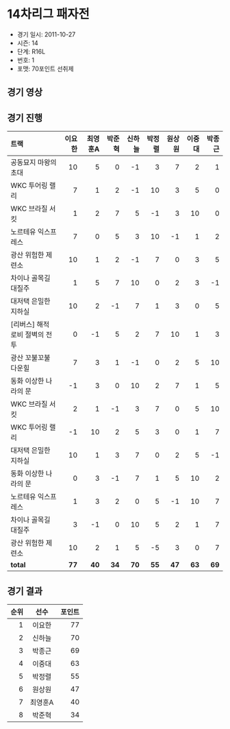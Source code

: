 # 14차리그 패자전

- 경기 일시: 2011-10-27
- 시즌: 14
- 단계: R16L
- 번호: 1
- 포맷: 70포인트 선취제





## 경기 영상
## 경기 진행

| 트랙 | 이요한 | 최영훈A | 박준혁 | 신하늘 | 박정렬 | 원상원 | 이중대 | 박종근 |
|:---|---:|---:|---:|---:|---:|---:|---:|---:|
| 공동묘지 마왕의 초대 | 10 | 5 | 0 | -1 | 3 | 7 | 2 | 1 |
| WKC 투어링 랠리 | 7 | 1 | 2 | -1 | 10 | 3 | 5 | 0 |
| WKC 브라질 서킷 | 1 | 2 | 7 | 5 | -1 | 3 | 10 | 0 |
| 노르테유 익스프레스 | 7 | 0 | 5 | 3 | 10 | -1 | 1 | 2 |
| 광산 위험한 제련소 | 10 | 1 | 2 | -1 | 7 | 0 | 3 | 5 |
| 차이나 골목길 대질주 | 1 | 5 | 7 | 10 | 0 | 2 | 3 | -1 |
| 대저택 은밀한 지하실 | 10 | 2 | -1 | 7 | 1 | 3 | 0 | 5 |
| [리버스] 해적 로비 절벽의 전투 | 0 | -1 | 5 | 2 | 7 | 10 | 1 | 3 |
| 광산 꼬불꼬불 다운힐 | 7 | 3 | 1 | -1 | 0 | 2 | 5 | 10 |
| 동화 이상한 나라의 문 | -1 | 3 | 0 | 10 | 2 | 7 | 1 | 5 |
| WKC 브라질 서킷 | 2 | 1 | -1 | 3 | 7 | 0 | 5 | 10 |
| WKC 투어링 랠리 | -1 | 10 | 2 | 5 | 3 | 0 | 1 | 7 |
| 대저택 은밀한 지하실 | 10 | 1 | 3 | 7 | 0 | 2 | 5 | -1 |
| 동화 이상한 나라의 문 | 0 | 3 | -1 | 7 | 1 | 5 | 10 | 2 |
| 노르테유 익스프레스 | 1 | 3 | 2 | 0 | 5 | -1 | 10 | 7 |
| 차이나 골목길 대질주 | 3 | -1 | 0 | 10 | 5 | 2 | 1 | 7 |
| 광산 위험한 제련소 | 10 | 2 | 1 | 5 | -5 | 3 | 0 | 7 |
| __total__ | __77__ | __40__ | __34__ | __70__ | __55__ | __47__ | __63__ | __69__ |




## 경기 결과

| 순위 | 선수 | 포인트 |
|---:|:---:|---:|
| 1 | 이요한 | 77 |
| 2 | 신하늘 | 70 |
| 3 | 박종근 | 69 |
| 4 | 이중대 | 63 |
| 5 | 박정렬 | 55 |
| 6 | 원상원 | 47 |
| 7 | 최영훈A | 40 |
| 8 | 박준혁 | 34 |

